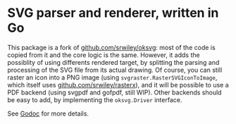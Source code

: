 # SVG parser and renderer, written in Go

This package is a fork of [github.com/srwiley/oksvg](https://github.com/srwiley/oksvg): most of the code is copied from it and the core logic is the same.
However, it adds the possiblity of using differents rendered target, by splitting
the parsing and processing of the SVG file from its actual drawing.
Of course, you can still raster an icon into a PNG image (using `svgraster.RasterSVGIconToImage`, which itself uses [github.com/srwiley/rasterx](https://github.com/srwiley/rasterx)), and it will be possible to use a PDF backend (using svgpdf and gofpdf, still WIP).
Other backends should be easy to add, by implementing the `oksvg.Driver` interface.

See [Godoc](https://godoc.org/github.com/benoitkugler/oksvg) for more details.
